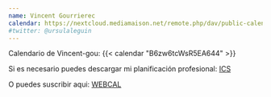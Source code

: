 ```yaml
---
name: Vincent Gourrierec
calendar: https://nextcloud.mediamaison.net/remote.php/dav/public-calendars/B6zw6tcWsR5EA644?export
#twitter: @ursulaleguin
---
```


Calendario de Vincent-gou: {{< calendar "B6zw6tcWsR5EA644" >}}

Si es necesario puedes descargar mi planificación profesional:
[ICS](https://nextcloud.mediamaison.net/remote.php/dav/public-calendars/B6zw6tcWsR5EA644?export)

O puedes suscribir aqui:
[WEBCAL](webcal://nextcloud.mediamaison.net/remote.php/dav/public-calendars/6twBojdEb7NKrNKK?export)
